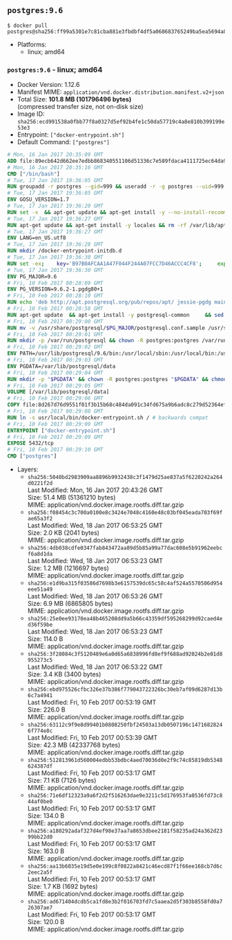 ## `postgres:9.6`

```console
$ docker pull postgres@sha256:ff99a5301e7c81cba881e3fbdbf4df5a068683765249ba5ea5694a83747509d4
```

-	Platforms:
	-	linux; amd64

### `postgres:9.6` - linux; amd64

-	Docker Version: 1.12.6
-	Manifest MIME: `application/vnd.docker.distribution.manifest.v2+json`
-	Total Size: **101.8 MB (101796496 bytes)**  
	(compressed transfer size, not on-disk size)
-	Image ID: `sha256:ecd991538a0fbb77f8a0327d5ef92b4fe1c50da57719c4a8e810b399199e53e3`
-	Entrypoint: `["docker-entrypoint.sh"]`
-	Default Command: `["postgres"]`

```dockerfile
# Mon, 16 Jan 2017 20:35:09 GMT
ADD file:89ecb642d662ee7edbb868340551106d51336c7e589fdaca4111725ec64da957 in / 
# Mon, 16 Jan 2017 20:35:16 GMT
CMD ["/bin/bash"]
# Tue, 17 Jan 2017 19:36:05 GMT
RUN groupadd -r postgres --gid=999 && useradd -r -g postgres --uid=999 postgres
# Tue, 17 Jan 2017 19:36:05 GMT
ENV GOSU_VERSION=1.7
# Tue, 17 Jan 2017 19:36:20 GMT
RUN set -x 	&& apt-get update && apt-get install -y --no-install-recommends ca-certificates wget && rm -rf /var/lib/apt/lists/* 	&& wget -O /usr/local/bin/gosu "https://github.com/tianon/gosu/releases/download/$GOSU_VERSION/gosu-$(dpkg --print-architecture)" 	&& wget -O /usr/local/bin/gosu.asc "https://github.com/tianon/gosu/releases/download/$GOSU_VERSION/gosu-$(dpkg --print-architecture).asc" 	&& export GNUPGHOME="$(mktemp -d)" 	&& gpg --keyserver ha.pool.sks-keyservers.net --recv-keys B42F6819007F00F88E364FD4036A9C25BF357DD4 	&& gpg --batch --verify /usr/local/bin/gosu.asc /usr/local/bin/gosu 	&& rm -r "$GNUPGHOME" /usr/local/bin/gosu.asc 	&& chmod +x /usr/local/bin/gosu 	&& gosu nobody true 	&& apt-get purge -y --auto-remove ca-certificates wget
# Tue, 17 Jan 2017 19:36:27 GMT
RUN apt-get update && apt-get install -y locales && rm -rf /var/lib/apt/lists/* 	&& localedef -i en_US -c -f UTF-8 -A /usr/share/locale/locale.alias en_US.UTF-8
# Tue, 17 Jan 2017 19:36:27 GMT
ENV LANG=en_US.utf8
# Tue, 17 Jan 2017 19:36:28 GMT
RUN mkdir /docker-entrypoint-initdb.d
# Tue, 17 Jan 2017 19:36:30 GMT
RUN set -ex; 	key='B97B0AFCAA1A47F044F244A07FCC7D46ACCC4CF8'; 	export GNUPGHOME="$(mktemp -d)"; 	gpg --keyserver ha.pool.sks-keyservers.net --recv-keys "$key"; 	gpg --export "$key" > /etc/apt/trusted.gpg.d/postgres.gpg; 	rm -r "$GNUPGHOME"; 	apt-key list
# Tue, 17 Jan 2017 19:36:30 GMT
ENV PG_MAJOR=9.6
# Fri, 10 Feb 2017 00:28:09 GMT
ENV PG_VERSION=9.6.2-1.pgdg80+1
# Fri, 10 Feb 2017 00:28:10 GMT
RUN echo 'deb http://apt.postgresql.org/pub/repos/apt/ jessie-pgdg main' $PG_MAJOR > /etc/apt/sources.list.d/pgdg.list
# Fri, 10 Feb 2017 00:28:58 GMT
RUN apt-get update 	&& apt-get install -y postgresql-common 	&& sed -ri 's/#(create_main_cluster) .*$/\1 = false/' /etc/postgresql-common/createcluster.conf 	&& apt-get install -y 		postgresql-$PG_MAJOR=$PG_VERSION 		postgresql-contrib-$PG_MAJOR=$PG_VERSION 	&& rm -rf /var/lib/apt/lists/*
# Fri, 10 Feb 2017 00:29:00 GMT
RUN mv -v /usr/share/postgresql/$PG_MAJOR/postgresql.conf.sample /usr/share/postgresql/ 	&& ln -sv ../postgresql.conf.sample /usr/share/postgresql/$PG_MAJOR/ 	&& sed -ri "s!^#?(listen_addresses)\s*=\s*\S+.*!\1 = '*'!" /usr/share/postgresql/postgresql.conf.sample
# Fri, 10 Feb 2017 00:29:01 GMT
RUN mkdir -p /var/run/postgresql && chown -R postgres:postgres /var/run/postgresql && chmod g+s /var/run/postgresql
# Fri, 10 Feb 2017 00:29:02 GMT
ENV PATH=/usr/lib/postgresql/9.6/bin:/usr/local/sbin:/usr/local/bin:/usr/sbin:/usr/bin:/sbin:/bin
# Fri, 10 Feb 2017 00:29:03 GMT
ENV PGDATA=/var/lib/postgresql/data
# Fri, 10 Feb 2017 00:29:04 GMT
RUN mkdir -p "$PGDATA" && chown -R postgres:postgres "$PGDATA" && chmod 777 "$PGDATA" # this 777 will be replaced by 700 at runtime (allows semi-arbitrary "--user" values)
# Fri, 10 Feb 2017 00:29:05 GMT
VOLUME [/var/lib/postgresql/data]
# Fri, 10 Feb 2017 00:29:06 GMT
COPY file:8d267d76d9551f01f3b15b68c484da091c34fd675a9b6adc8c279d52364efdfc in /usr/local/bin/ 
# Fri, 10 Feb 2017 00:29:08 GMT
RUN ln -s usr/local/bin/docker-entrypoint.sh / # backwards compat
# Fri, 10 Feb 2017 00:29:09 GMT
ENTRYPOINT ["docker-entrypoint.sh"]
# Fri, 10 Feb 2017 00:29:09 GMT
EXPOSE 5432/tcp
# Fri, 10 Feb 2017 00:29:10 GMT
CMD ["postgres"]
```

-	Layers:
	-	`sha256:5040bd2983909aa8896b9932438c3f1479d25ae837a5f6220242a264d0221f2d`  
		Last Modified: Mon, 16 Jan 2017 20:43:26 GMT  
		Size: 51.4 MB (51361210 bytes)  
		MIME: application/vnd.docker.image.rootfs.diff.tar.gzip
	-	`sha256:f08454c3c700a0100e8c3424e7048c4160e48c03bf045eada703f69fae65a3f2`  
		Last Modified: Wed, 18 Jan 2017 06:53:25 GMT  
		Size: 2.0 KB (2041 bytes)  
		MIME: application/vnd.docker.image.rootfs.diff.tar.gzip
	-	`sha256:4db038cdfe0347fab843472aa89d5b85a99a77dac608e5b91962eebcf6a8d1da`  
		Last Modified: Wed, 18 Jan 2017 06:53:23 GMT  
		Size: 1.2 MB (1216697 bytes)  
		MIME: application/vnd.docker.image.rootfs.diff.tar.gzip
	-	`sha256:e1d9ba315f03586d7698b3e6157539dc65c58c4af524a5570506d954eee51a49`  
		Last Modified: Wed, 18 Jan 2017 06:53:26 GMT  
		Size: 6.9 MB (6865805 bytes)  
		MIME: application/vnd.docker.image.rootfs.diff.tar.gzip
	-	`sha256:25e0ee93170ea48b465208dd9a5b66c43359df595268299d92caed4ed36f59be`  
		Last Modified: Wed, 18 Jan 2017 06:53:23 GMT  
		Size: 114.0 B  
		MIME: application/vnd.docker.image.rootfs.diff.tar.gzip
	-	`sha256:3f28084c3f5120489e6a0d65a6838996fd8ef9f688ad92024b2e01d8955273c5`  
		Last Modified: Wed, 18 Jan 2017 06:53:22 GMT  
		Size: 3.4 KB (3400 bytes)  
		MIME: application/vnd.docker.image.rootfs.diff.tar.gzip
	-	`sha256:ebd975526cfbc326e37b386f779043722326bc30eb7af09d6287d13b6c7a4941`  
		Last Modified: Fri, 10 Feb 2017 00:53:19 GMT  
		Size: 226.0 B  
		MIME: application/vnd.docker.image.rootfs.diff.tar.gzip
	-	`sha256:63112c9f9e8d99401b0808250fbf24503a13db0507196c14716828246f774e8c`  
		Last Modified: Fri, 10 Feb 2017 00:53:39 GMT  
		Size: 42.3 MB (42337768 bytes)  
		MIME: application/vnd.docker.image.rootfs.diff.tar.gzip
	-	`sha256:512813961d560004edbb53bdbc4aed70036d0e2f9c74c85819db5348624387df`  
		Last Modified: Fri, 10 Feb 2017 00:53:17 GMT  
		Size: 7.1 KB (7126 bytes)  
		MIME: application/vnd.docker.image.rootfs.diff.tar.gzip
	-	`sha256:71e6df12323a9a6f2d2f516263dae9e3211c5d176953fa0536fd73c844af0be0`  
		Last Modified: Fri, 10 Feb 2017 00:53:17 GMT  
		Size: 134.0 B  
		MIME: application/vnd.docker.image.rootfs.diff.tar.gzip
	-	`sha256:a180292adaf327d4ef98e37aa7a8653dbee2181f58235ad24a362d2399bb22d0`  
		Last Modified: Fri, 10 Feb 2017 00:53:17 GMT  
		Size: 163.0 B  
		MIME: application/vnd.docker.image.rootfs.diff.tar.gzip
	-	`sha256:aa13b6035e19d5e0e199c8f0822a8421c46ecd87f1f66ee168cb7d6c2eec2a5f`  
		Last Modified: Fri, 10 Feb 2017 00:53:17 GMT  
		Size: 1.7 KB (1692 bytes)  
		MIME: application/vnd.docker.image.rootfs.diff.tar.gzip
	-	`sha256:ad671404dcdb5ca1fd8e3b2f016703fd7c5aaea2d5f303b8558fd0a726307ae7`  
		Last Modified: Fri, 10 Feb 2017 00:53:17 GMT  
		Size: 120.0 B  
		MIME: application/vnd.docker.image.rootfs.diff.tar.gzip
